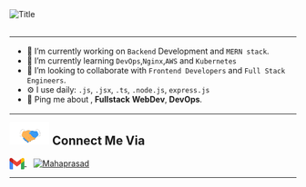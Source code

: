 
<div align="left">
  <img src="https://readme-typing-svg.herokuapp.com?font=Sour+Gummy&size=50&duration=1500&pause=900&center=true&vCenter=true&width=435&lines=Hello!!+I'm+Sheepu+;Welcome+to+my+profile!!" alt="Title"></img>
</div>


<br>




<table align="left">
<tr border="none">
<td width="50%" align="left">

- 🔭 I’m currently working on `Backend` Development and `MERN stack`.
- 🌱 I’m currently learning `DevOps`,`Nginx`,`AWS` and `Kubernetes`
- 👯 I’m looking to collaborate with `Frontend Developers` and `Full Stack Engineers`.
- ⚙️ I use daily: `.js`, `.jsx`, `.ts`, `.node.js`, `express.js`
- 💬 Ping me about , **Fullstack WebDev**, **DevOps**.

</td>

</tr>
</table>








## <img src='https://raw.githubusercontent.com/ashu-guo/ashu-guo/main/assets/handshake.gif' width="70px" height="40px"> Connect Me Via





  <a href="mailto:Mahaprasadjata99@gmail.com" >
    <img align="center" alt="Mahaprasad | Gmail" width="26px" src="https://raw.githubusercontent.com/ashu-guo/ashu-guo/master/assets/gmail.svg" />
  </a> &nbsp;&nbsp;
  <a href="https://x.com/Mahaprasad711" target="blank"><img align="center" src="https://raw.githubusercontent.com/rahuldkjain/github-profile-readme-generator/master/src/images/icons/Social/twitter.svg" alt="Mahaprasad" height="30" width="40" /></a>

<p>





---

